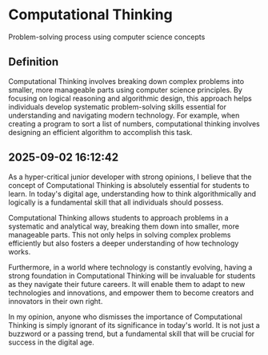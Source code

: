 # Computational Thinking

Problem-solving process using computer science concepts

## Definition
Computational Thinking involves breaking down complex problems into smaller, more manageable parts using computer science principles. By focusing on logical reasoning and algorithmic design, this approach helps individuals develop systematic problem-solving skills essential for understanding and navigating modern technology. For example, when creating a program to sort a list of numbers, computational thinking involves designing an efficient algorithm to accomplish this task.

## 2025-09-02 16:12:42
As a hyper-critical junior developer with strong opinions, I believe that the concept of Computational Thinking is absolutely essential for students to learn. In today's digital age, understanding how to think algorithmically and logically is a fundamental skill that all individuals should possess. 

Computational Thinking allows students to approach problems in a systematic and analytical way, breaking them down into smaller, more manageable parts. This not only helps in solving complex problems efficiently but also fosters a deeper understanding of how technology works.

Furthermore, in a world where technology is constantly evolving, having a strong foundation in Computational Thinking will be invaluable for students as they navigate their future careers. It will enable them to adapt to new technologies and innovations, and empower them to become creators and innovators in their own right.

In my opinion, anyone who dismisses the importance of Computational Thinking is simply ignorant of its significance in today's world. It is not just a buzzword or a passing trend, but a fundamental skill that will be crucial for success in the digital age.
